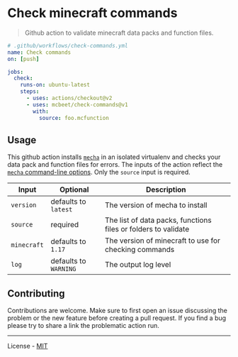 # Check minecraft commands

> Github action to validate minecraft data packs and function files.

```yml
# .github/workflows/check-commands.yml
name: Check commands
on: [push]

jobs:
  check:
    runs-on: ubuntu-latest
    steps:
      - uses: actions/checkout@v2
      - uses: mcbeet/check-commands@v1
        with:
          source: foo.mcfunction
```

## Usage

This github action installs [`mecha`](https://github.com/mcbeet/mecha) in an isolated virtualenv and checks your data pack and function files for errors. The inputs of the action reflect the [`mecha` command-line options](https://github.com/mcbeet/mecha#command-line-utility). Only the `source` input is required.

| Input       | Optional              | Description                                                    |
| ----------- | --------------------- | -------------------------------------------------------------- |
| `version`   | defaults to `latest`  | The version of mecha to install                                |
| `source`    | required              | The list of data packs, functions files or folders to validate |
| `minecraft` | defaults to `1.17`    | The version of minecraft to use for checking commands          |
| `log`       | defaults to `WARNING` | The output log level                                           |

## Contributing

Contributions are welcome. Make sure to first open an issue discussing the problem or the new feature before creating a pull request. If you find a bug please try to share a link the problematic action run.

---

License - [MIT](https://github.com/mcbeet/check-commands/blob/main/LICENSE)

